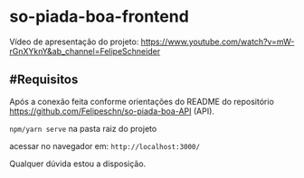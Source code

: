# so-piada-boa-frontend

Vídeo de apresentação do projeto: https://www.youtube.com/watch?v=mW-rGnXYknY&ab_channel=FelipeSchneider

#Requisitos
-----------------------

Após a conexão feita conforme orientações do README do repositório https://github.com/Felipeschn/so-piada-boa-API (API).

`npm/yarn serve` na pasta raiz do projeto

acessar no navegador em: `http://localhost:3000/`

Qualquer dúvida estou a disposição.
